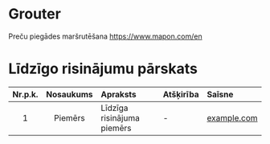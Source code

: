 # Grouter
Preču piegādes maršrutēšana
https://www.mapon.com/en
# Līdzīgo risinājumu pārskats
| Nr.p.k. | Nosaukums   | Apraksts                   | Atšķirība | Saīsne                     |
| :-----: | :---------: | :------------------------- | :-------- | :------------------------- |
| 1       | Piemērs     | Līdzīga risinājuma piemērs | -         | [example.com](example.com) |
